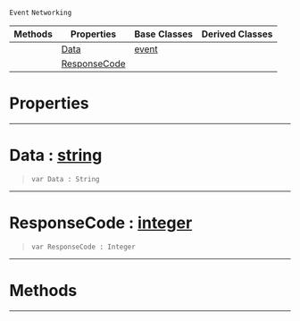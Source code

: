  `Event` `Networking`



|Methods|Properties|Base Classes|Derived Classes|
|---|---|---|---|
| |[ Data](webresponseevent.md#data-zilch-engine-documen)|[event](event.md)| |
| |[ ResponseCode](webresponseevent.md#responsecode-zilch-engine)| | |


 #  Properties


---  
 #  Data : [string](../nada_base_types/string.md)

> 
> ```TS:Nada
> var Data : String


---  
 #  ResponseCode : [integer](../nada_base_types/integer.md)

> 
> ```TS:Nada
> var ResponseCode : Integer


---  
 #  Methods


---  
 

 